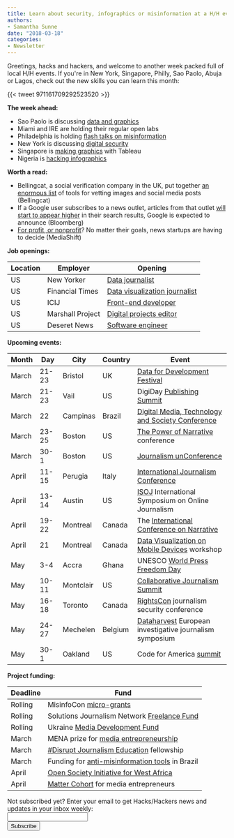 ```yaml
---
title: Learn about security, infographics or misinformation at a H/H event this week
authors:
- Samantha Sunne
date: "2018-03-18"
categories:
- Newsletter
---
```


Greetings, hacks and hackers, and welcome to another week packed full of local H/H events. If you're in New York, Singapore, Philly, Sao Paolo, Abuja or Lagos, check out the new skills you can learn this month:

{{< tweet 971161709292523520 >}}

**The week ahead:**

* Sao Paolo is discussing [data and graphics](https://www.meetup.com/hackshackerssp/events/247894568/)
* Miami and IRE are holding their regular open labs
* Philadelphia is holding [flash talks on misinformation](https://www.meetup.com/Hacks-Hackers-Philadelphia/events/248271599/)
* New York is discussing [digital security](https://www.meetup.com/hacks-hackers-nyc/events/248499107/)
* Singapore is [making graphics](https://www.meetup.com/Hacks-Hackers-Singapore/events/248564529/) with Tableau
* Nigeria is [hacking infographics](https://docs.google.com/forms/d/1YM2sXg18otgVDMJpBiZFjXs-mJkBP1NITyauLl5ZooA/viewform?edit_requested=true)

**Worth a read:**

* Bellingcat, a social verification company in the UK, put together [an enormous list](https://docs.google.com/document/d/1BfLPJpRtyq4RFtHJoNpvWQjmGnyVkfE2HYoICKOGguA/edit) of tools for vetting images and social media posts (Bellingcat)
* If a Google user subscribes to a news outlet, articles from that outlet [will start to appear higher](https://www.bloomberg.com/news/articles/2018-03-13/google-is-said-to-prioritize-stories-for-paying-news-subscribers) in their search results, Google is expected to announce (Bloomberg)
* [For profit, or nonprofit](http://mediashift.org/2018/03/digital-news-startups-face-early-choice-profit-non-profit-best-fit/)? No matter their goals, news startups are having to decide (MediaShift)

**Job openings:**

| Location | Employer | Opening |
| -------- | -------- | ------- |
US | New Yorker | [Data journalist](https://condenast.avature.net/careers/JobDetail/New-York-New-York-United-States-Data-Journalist-The-New-Yorker/10555)
US | Financial Times | [Data visualization journalist](https://ft.wd3.myworkdayjobs.com/en-US/FT_External_Careers/job/New-York-40-hours/Data-Visualisation-Journalist--New-York_JR001955)
US | ICIJ | [Front-end developer](https://www.icij.org/about/work-with-us/)
US | Marshall Project | [Digital projects editor](http://ire.org/jobs/job/1218/)
US | Deseret News | [Software engineer](https://deseretdigital.applicantpro.com/jobs/735570.html)

**Upcoming events:**

| Month | Day | City | Country | Event |
| ----- | --- | ---- | ------- | ----- |
March | 21-23 | Bristol | UK | [Data for Development Festival](http://www.data4sdgs.org/news/data-development-festival)
March | 21-23 | Vail | US | DigiDay [Publishing Summit](https://digiday.com/event/2018-publishing-summit-march-vail/?utm_source=digiday.com&utm_medium=direct&utm_campaign=digidaydis&utm_content=2018-events-calendar&utm_source=Pitch+Notes&utm_campaign=4dff1607b9-RSS_EMAIL_CAMPAIGN&utm_medium=email&utm_term=0_4524e1f79f-4dff1607b9-91685769)
March | 22 | Campinas | Brazil | [Digital Media, Technology and Society Conference](https://www.facebook.com/events/2212973898929178/)
March | 23-25 | Boston | US | [The Power of Narrative](http://www.bu.edu/com/narrative/?utm_source=Pitch+Notes&utm_campaign=4dff1607b9-RSS_EMAIL_CAMPAIGN&utm_medium=email&utm_term=0_4524e1f79f-4dff1607b9-91685769) conference
March | 30-1 | Boston | US | [Journalism unConference](https://www.fourthestate.co/news/journalism-unconference-2018-call-speakers/?utm_source=Pitch+Notes&utm_campaign=4dff1607b9-RSS_EMAIL_CAMPAIGN&utm_medium=email&utm_term=0_4524e1f79f-4dff1607b9-91685769)
April | 11-15 | Perugia | Italy | [International Journalism Conference](https://abigailedge.us13.list-manage.com/track/click?u=49d91f3007b6d829e1d666ba9&id=df76d12af6&e=5e98e5e6b9)
April | 13-14 | Austin | US | [ISOJ](https://www.isoj.org/) International Symposium on Online Journalism
April | 19-22 | Montreal | Canada | The [International Conference on Narrative](https://narrative2018.ca)
April | 21 | Montreal | Canada | [Data Visualization on Mobile Devices](https://mobilevis.github.io/cfp/) workshop
May | 3-4 | Accra | Ghana | UNESCO [World Press Freedom Day](https://en.unesco.org/news/ghana-host-2018-edition-world-press-freedom-day)
May | 10-11 | Montclair | US | [Collaborative Journalism Summit](https://www.eventbrite.com/e/2018-collaborative-journalism-summit-tickets-42048839210)
May | 16-18 | Toronto | Canada | [RightsCon](https://www.rightscon.org/) journalism security conference
May | 24-27 | Mechelen | Belgium | [Dataharvest](http://www.journalismfund.eu/european-investigative-journalism-dataharvest-conference) European investigative journalism symposium
May | 30-1 | Oakland | US | Code for America [summit](http://link.routefifty.com/click/11855566.42393/aHR0cDovL3d3dy5jdmVudC5jb20vZC82dHFtdGo_UmVmSUQ9Y2Zh/5a550f902ddf9c667efca629C9203e23f)

**Project funding:**

| Deadline | Fund |
| -------- | ---- |
Rolling | MisinfoCon [micro-grants](https://docs.google.com/forms/d/e/1FAIpQLScyX13mJU0DLUaoAFijjClCOUbzKrdqfFR2gMwv0eXVKJYXyQ/viewform?c=0&w=1)
Rolling | Solutions Journalism Network [Freelance Fund](https://thewholestory.solutionsjournalism.org/now-offering-travel-funds-for-freelancers-857c49f9b395)
Rolling | Ukraine [Media Development Fund](http://ijnet.org/en/opportunities/media-development-grants-available-ukraine)
March | MENA prize for [media entrepreneurship](http://ijnet.org/en/opportunities/contest-focuses-entrepreneurship-mena)
March | [#Disrupt Journalism Education](https://cunyjschool.wufoo.com/forms/p5jxn021xqkept/) fellowship
March | Funding for [anti-misinformation tools](https://hackpack.press/feed/snap/5873) in Brazil
April | [Open Society Initiative for West Africa](http://www.osiwa.org/grants/)
April | [Matter Cohort](https://medium.com/matter-driven-narrative/build-the-media-platform-of-tomorrow-49e00e246d20) for media entrepreneurs

<div id="mc_embed_signup"><form id="mc-embedded-subscribe-form" class="validate" action="//hackshackers.us1.list-manage.com/subscribe/post?u=c56f2e53d5ed6ef87f8aaa75c&amp;id=fb2bc6f10b" method="post" name="mc-embedded-subscribe-form" novalidate="" target="_blank">

<div id="mc_embed_signup_scroll">

<div class="mc-field-group"><label for="mce-EMAIL">Not subscribed yet? Enter your email to get Hacks/Hackers news and updates in your inbox weekly:  </label></div>

<div class="mc-field-group"><input id="mce-EMAIL" class="required email" name="EMAIL" type="email" value="" /></div>

<!-- real people should not fill this in and expect good things - do not remove this or risk form bot signups-->

<div style="position: absolute; left: -5000px;"><input tabindex="-1" name="b_c56f2e53d5ed6ef87f8aaa75c_fb2bc6f10b" type="text" value="" /></div>

<div class="clear"><input id="mc-embedded-subscribe" class="button" name="subscribe" type="submit" value="Subscribe" /></div>

</div>

</form></div>

<!--End mc_embed_signup-->

<meta name="twitter:card" content="summary">

<meta name="twitter:image:src" content="https://hackshackers.com/content-images/about/hackshackers_logomark.png">

